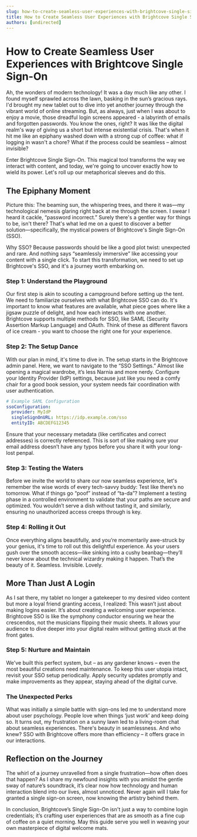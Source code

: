 ```yaml
---
slug: how-to-create-seamless-user-experiences-with-brightcove-single-sign-on
title: How to Create Seamless User Experiences with Brightcove Single Sign On
authors: [undirected]
---
```



# How to Create Seamless User Experiences with Brightcove Single Sign-On

Ah, the wonders of modern technology! It was a day much like any other. I found myself sprawled across the lawn, basking in the sun’s gracious rays. I'd brought my new tablet out to dive into yet another journey through the vibrant world of online streaming. But, as always, just when I was about to enjoy a movie, those dreadful login screens appeared - a labyrinth of emails and forgotten passwords. You know the ones, right? It was like the digital realm's way of giving us a short but intense existential crisis. That's when it hit me like an epiphany washed down with a strong cup of coffee: what if logging in wasn't a chore? What if the process could be seamless – almost invisible?

Enter Brightcove Single Sign-On. This magical tool transforms the way we interact with content, and today, we're going to uncover exactly how to wield its power. Let's roll up our metaphorical sleeves and do this.

## The Epiphany Moment

Picture this: The beaming sun, the whispering trees, and there it was—my technological nemesis glaring right back at me through the screen. I swear I heard it cackle, “password incorrect.” Surely there's a gentler way for things to be, isn't there? That's what led me on a quest to discover a better solution—specifically, the mystical powers of Brightcove's Single Sign-On (SSO).

Why SSO? Because passwords should be like a good plot twist: unexpected and rare. And nothing says “seamlessly immersive” like accessing your content with a single click. To start this transformation, we need to set up Brightcove's SSO, and it's a journey worth embarking on.

### Step 1: Understand the Playground

Our first step is akin to scouting a campground before setting up the tent. We need to familiarize ourselves with what Brightcove SSO can do. It's important to know what features are available, what piece goes where like a jigsaw puzzle of delight, and how each interacts with one another. Brightcove supports multiple methods for SSO, like SAML (Security Assertion Markup Language) and OAuth. Think of these as different flavors of ice cream - you want to choose the right one for your experience.

### Step 2: The Setup Dance

With our plan in mind, it's time to dive in. The setup starts in the Brightcove admin panel. Here, we want to navigate to the “SSO Settings.” Almost like opening a magical wardrobe, it’s less Narnia and more nerdy. Configure your Identity Provider (IdP) settings, because just like you need a comfy chair for a good book session, your system needs fair coordination with user authentication.

```yaml
# Example SAML Configuration
ssoConfiguration:
  provider: MyIdP
  singleSignOnURL: https://idp.example.com/sso
  entityID: ABCDEFG12345
```

Ensure that your necessary metadata (like certificates and correct addresses) is correctly referenced. This is sort of like making sure your email address doesn’t have any typos before you share it with your long-lost penpal. 

### Step 3: Testing the Waters

Before we invite the world to share our now seamless experience, let's remember the wise words of every tech-savvy buddy: Test like there’s no tomorrow. What if things go “poof” instead of “ta-da”? Implement a testing phase in a controlled environment to validate that your paths are secure and optimized. You wouldn’t serve a dish without tasting it, and similarly, ensuring no unauthorized access creeps through is key.

### Step 4: Rolling it Out

Once everything aligns beautifully, and you’re momentarily awe-struck by your genius, it's time to roll out this delightful experience. As your users gush over the smooth access—like sinking into a cushy beanbag—they’ll never know about the technical wizardry making it happen. That’s the beauty of it. Seamless. Invisible. Lovely.

## More Than Just A Login

As I sat there, my tablet no longer a gatekeeper to my desired video content but more a loyal friend granting access, I realized: This wasn’t just about making logins easier. It’s about creating a welcoming user experience. Brightcove SSO is like the symphony conductor ensuring we hear the crescendos, not the musicians flipping their music sheets. It allows your audience to dive deeper into your digital realm without getting stuck at the front gates.

### Step 5: Nurture and Maintain

We've built this perfect system, but – as any gardener knows – even the most beautiful creations need maintenance. To keep this user utopia intact, revisit your SSO setup periodically. Apply security updates promptly and make improvements as they appear, staying ahead of the digital curve.

### The Unexpected Perks

What was initially a simple battle with sign-ons led me to understand more about user psychology. People love when things ‘just work’ and keep doing so. It turns out, my frustration on a sunny lawn led to a living-room chat about seamless experiences. There's beauty in seamlessness. And who knew? SSO with Brightcove offers more than efficiency – it offers grace in our interactions.

## Reflection on the Journey

The whirl of a journey unravelled from a single frustration—how often does that happen? As I share my newfound insights with you amidst the gentle sway of nature’s soundtrack, it’s clear now how technology and human interaction blend into our lives, almost unnoticed. Never again will I take for granted a single sign-on screen, now knowing the artistry behind them.

In conclusion, Brightcove’s Single Sign-On isn't just a way to combine login credentials; it’s crafting user experiences that are as smooth as a fine cup of coffee on a quiet morning. May this guide serve you well in weaving your own masterpiece of digital welcome mats.
